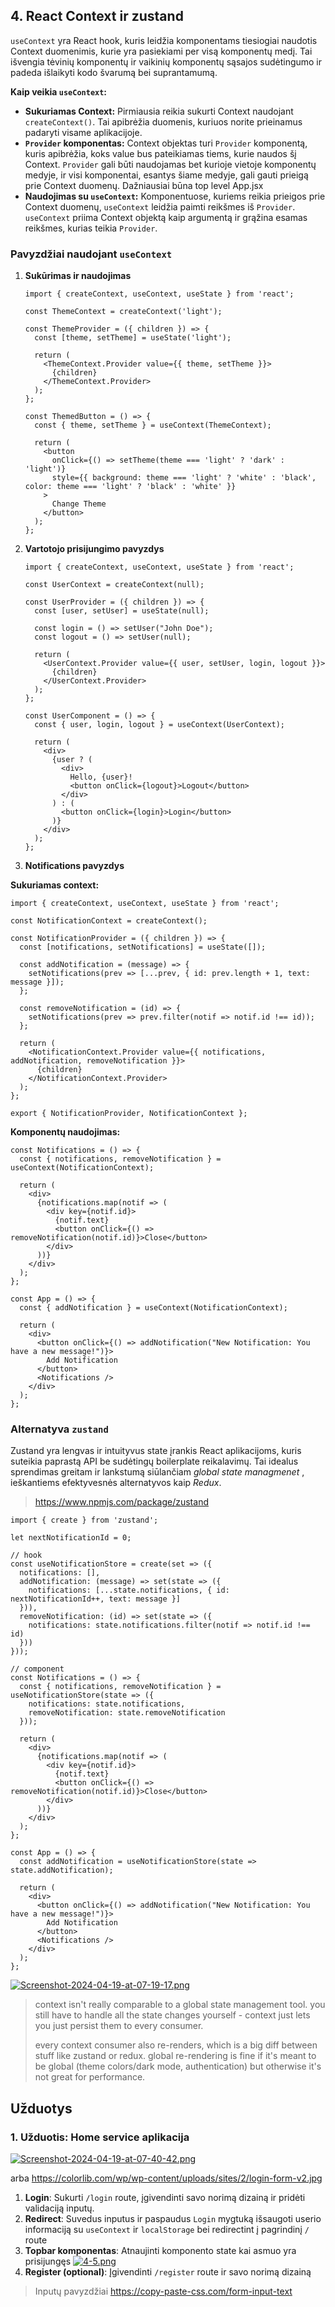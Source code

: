 ## 4. React Context ir zustand
  
 `useContext` yra React hook, kuris leidžia komponentams tiesiogiai naudotis Context duomenimis, kurie yra pasiekiami per visą komponentų medį. Tai išvengia tėvinių komponentų ir vaikinių komponentų sąsajos sudėtingumo ir padeda išlaikyti kodo švarumą bei suprantamumą.

**Kaip veikia `useContext`:**

-   **Sukuriamas Context:** Pirmiausia reikia sukurti Context naudojant `createContext()`. Tai apibrėžia duomenis, kuriuos norite prieinamus padaryti visame aplikacijoje.
-   **`Provider` komponentas:** Context objektas turi `Provider` komponentą, kuris apibrėžia, koks value bus pateikiamas tiems, kurie naudos šį Context. `Provider` gali būti naudojamas bet kurioje vietoje komponentų medyje, ir visi komponentai, esantys šiame medyje, gali gauti prieigą prie Context duomenų. Dažniausiai būna top level App.jsx
-   **Naudojimas su `useContext`:** Komponentuose, kuriems reikia prieigos prie Context duomenų, `useContext` leidžia paimti reikšmes iš  `Provider`. `useContext` priima Context objektą kaip argumentą ir grąžina esamas reikšmes, kurias teikia `Provider`.

### Pavyzdžiai naudojant `useContext`

1.  **Sukūrimas ir naudojimas**

		import { createContext, useContext, useState } from 'react';

		const ThemeContext = createContext('light');

		const ThemeProvider = ({ children }) => {
		  const [theme, setTheme] = useState('light');

		  return (
		    <ThemeContext.Provider value={{ theme, setTheme }}>
		      {children}
		    </ThemeContext.Provider>
		  );
		};

		const ThemedButton = () => {
		  const { theme, setTheme } = useContext(ThemeContext);

		  return (
		    <button
		      onClick={() => setTheme(theme === 'light' ? 'dark' : 'light')}
		      style={{ background: theme === 'light' ? 'white' : 'black', color: theme === 'light' ? 'black' : 'white' }}
		    >
		      Change Theme
		    </button>
		  );
		};

2.  **Vartotojo prisijungimo pavyzdys**

		import { createContext, useContext, useState } from 'react';

		const UserContext = createContext(null);

		const UserProvider = ({ children }) => {
		  const [user, setUser] = useState(null);

		  const login = () => setUser("John Doe");
		  const logout = () => setUser(null);

		  return (
		    <UserContext.Provider value={{ user, setUser, login, logout }}>
		      {children}
		    </UserContext.Provider>
		  );
		};

		const UserComponent = () => {
		  const { user, login, logout } = useContext(UserContext);

		  return (
		    <div>
		      {user ? (
		        <div>
		          Hello, {user}!
		          <button onClick={logout}>Logout</button>
		        </div>
		      ) : (
		        <button onClick={login}>Login</button>
		      )}
		    </div>
		  );
		};

3. **Notifications pavyzdys**

**Sukuriamas context:**

	import { createContext, useContext, useState } from 'react';

	const NotificationContext = createContext();

	const NotificationProvider = ({ children }) => {
	  const [notifications, setNotifications] = useState([]);

	  const addNotification = (message) => {
	    setNotifications(prev => [...prev, { id: prev.length + 1, text: message }]);
	  };

	  const removeNotification = (id) => {
	    setNotifications(prev => prev.filter(notif => notif.id !== id));
	  };

	  return (
	    <NotificationContext.Provider value={{ notifications, addNotification, removeNotification }}>
	      {children}
	    </NotificationContext.Provider>
	  );
	};

	export { NotificationProvider, NotificationContext };

**Komponentų naudojimas:**

	const Notifications = () => {
	  const { notifications, removeNotification } = useContext(NotificationContext);

	  return (
	    <div>
	      {notifications.map(notif => (
	        <div key={notif.id}>
	          {notif.text}
	          <button onClick={() => removeNotification(notif.id)}>Close</button>
	        </div>
	      ))}
	    </div>
	  );
	};

	const App = () => {
	  const { addNotification } = useContext(NotificationContext);

	  return (
	    <div>
	      <button onClick={() => addNotification("New Notification: You have a new message!")}>
	        Add Notification
	      </button>
	      <Notifications />
	    </div>
	  );
	};

### Alternatyva `zustand`

Zustand yra lengvas ir intuityvus state įrankis React aplikacijoms, kuris suteikia paprastą API be sudėtingų boilerplate reikalavimų. Tai idealus sprendimas greitam ir lankstumą siūlančiam *global state managmenet* , ieškantiems efektyvesnės alternatyvos kaip *Redux*.

> https://www.npmjs.com/package/zustand

	import { create } from 'zustand';

	let nextNotificationId = 0;
	
	// hook
	const useNotificationStore = create(set => ({
	  notifications: [],
	  addNotification: (message) => set(state => ({
	    notifications: [...state.notifications, { id: nextNotificationId++, text: message }]
	  })),
	  removeNotification: (id) => set(state => ({
	    notifications: state.notifications.filter(notif => notif.id !== id)
	  }))
	}));

	// component
	const Notifications = () => {
	  const { notifications, removeNotification } = useNotificationStore(state => ({
	    notifications: state.notifications,
	    removeNotification: state.removeNotification
	  }));

	  return (
	    <div>
	      {notifications.map(notif => (
	        <div key={notif.id}>
	          {notif.text}
	          <button onClick={() => removeNotification(notif.id)}>Close</button>
	        </div>
	      ))}
	    </div>
	  );
	};
	
	const App = () => {
	  const addNotification = useNotificationStore(state => state.addNotification);

	  return (
	    <div>
	      <button onClick={() => addNotification("New Notification: You have a new message!")}>
	        Add Notification
	      </button>
	      <Notifications />
	    </div>
	  );
	};

[![Screenshot-2024-04-19-at-07-19-17.png](https://i.postimg.cc/SNbSmRvf/Screenshot-2024-04-19-at-07-19-17.png)](https://postimg.cc/9z15pmVD)

> context isn't really comparable to a global state management tool. you
> still have to handle all the state changes yourself - context just
> lets you just persist them to every consumer.
> 
> every context consumer also re-renders, which is a big diff between
> stuff like zustand or redux. global re-rendering is fine if it's meant
> to be global (theme colors/dark mode, authentication) but otherwise
> it's not great for performance.

## Užduotys

### 1. Užduotis: Home service aplikacija

[![Screenshot-2024-04-19-at-07-40-42.png](https://i.postimg.cc/cHpPQDgt/Screenshot-2024-04-19-at-07-40-42.png)](https://postimg.cc/8JbyGmbT)

arba https://colorlib.com/wp/wp-content/uploads/sites/2/login-form-v2.jpg

1.  **Login**: Sukurti `/login` route, įgivendinti savo norimą dizainą ir pridėti validaciją inputų.
2. **Redirect**: Suvedus inputus ir paspaudus `Login` mygtuką išsaugoti userio informaciją su `useContext` ir `localStorage` bei redirectint į pagrindinį `/` route
3. **Topbar komponentas**: Atnaujinti komponento state kai asmuo yra prisijungęs [![4-5.png](https://i.postimg.cc/1X9CsbLS/4-5.png)](https://postimg.cc/ftrjvqzq)
4.  **Register (optional)**:  Įgivendinti `/register` route ir savo norimą dizainą

> Inputų pavyzdžiai https://copy-paste-css.com/form-input-text
    

